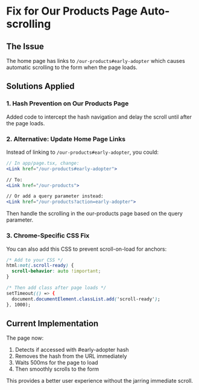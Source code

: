 # Fix for Our Products Page Auto-scrolling

## The Issue
The home page has links to `/our-products#early-adopter` which causes automatic scrolling to the form when the page loads.

## Solutions Applied

### 1. Hash Prevention on Our Products Page
Added code to intercept the hash navigation and delay the scroll until after the page loads.

### 2. Alternative: Update Home Page Links
Instead of linking to `/our-products#early-adopter`, you could:

```jsx
// In app/page.tsx, change:
<Link href="/our-products#early-adopter">

// To:
<Link href="/our-products">

// Or add a query parameter instead:
<Link href="/our-products?action=early-adopter">
```

Then handle the scrolling in the our-products page based on the query parameter.

### 3. Chrome-Specific CSS Fix
You can also add this CSS to prevent scroll-on-load for anchors:

```css
/* Add to your CSS */
html:not(.scroll-ready) {
  scroll-behavior: auto !important;
}

/* Then add class after page loads */
setTimeout(() => {
  document.documentElement.classList.add('scroll-ready');
}, 1000);
```

## Current Implementation
The page now:
1. Detects if accessed with #early-adopter hash
2. Removes the hash from the URL immediately
3. Waits 500ms for the page to load
4. Then smoothly scrolls to the form

This provides a better user experience without the jarring immediate scroll.
